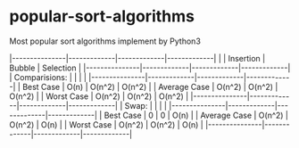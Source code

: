 # popular-sort-algorithms
Most popular sort algorithms implement by Python3

|---------------|-------------|-------------|-------------|
|               |  Insertion  |    Bubble   |  Selection  |
|---------------|-------------|-------------|-------------|
| Comparisions: |             |             |             |
|---------------|-------------|-------------|-------------|
| Best Case     | O(n)        | O(n^2)      | O(n^2)      |
| Average Case  | O(n^2)      | O(n^2)      | O(n^2)      |
| Worst Case    | O(n^2)      | O(n^2)      | O(n^2)      |
|---------------|-------------|-------------|-------------|
| Swap:         |             |             |             |
|---------------|-------------|-------------|-------------|
| Best Case     | 0           | 0           | O(n)        |
| Average Case  | O(n^2)      | O(n^2)      | O(n)        |
| Worst Case    | O(n^2)      | O(n^2)      | O(n)        |
|---------------|-------------|-------------|-------------|
